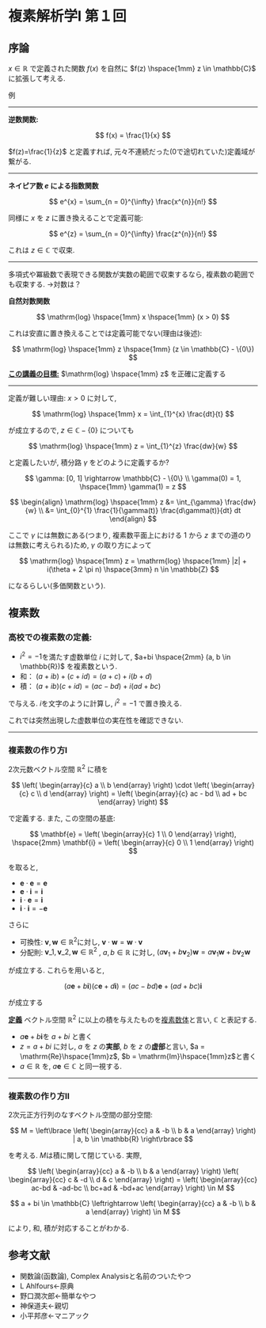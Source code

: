 # 複素解析学Ⅰ 第１回

## 序論

$х \in \mathbb{R}$ で定義された関数 $f(x)$ を自然に $f(z) \hspace{1mm} z \in \mathbb{C}$ に拡張して考える.

例

---
**逆数関数:**

$$
f(x) = \frac{1}{x}
$$

$f(z)=\frac{1}{z}$ と定義すれば, 元々不連続だった(0で途切れていた)定義域が繋がる.

---
**ネイピア数 $e$ による指数関数**

$$
e^{x} = \sum_{n = 0}^{\infty} \frac{x^{n}}{n!}
$$

同様に $x$ を $z$ に置き換えることで定義可能:

$$
e^{z} = \sum_{n = 0}^{\infty} \frac{z^{n}}{n!}
$$

これは $z \in \mathbb{C}$ で収束.

---
多項式や冪級数で表現できる関数が実数の範囲で収束するなら, 複素数の範囲でも収束する. →対数は？

**自然対数関数**

$$
\mathrm{log} \hspace{1mm} x \hspace{1mm} (x > 0)
$$

これは安直に置き換えることでは定義可能でない(理由は後述):

$$
\mathrm{log} \hspace{1mm} z \hspace{1mm} (z \in \mathbb{C} - \{0\})
$$

<u>****この講義の目標:****</u> $\mathrm{log} \hspace{1mm} z$ を正確に定義する

---
定義が難しい理由: $x > 0$ に対して, 

$$
\mathrm{log} \hspace{1mm} x = \int_{1}^{x} \frac{dt}{t}
$$

が成立するので,  $z \in \mathbb{C} - \{0\}$ についても

$$
\mathrm{log} \hspace{1mm} z = \int_{1}^{z} \frac{dw}{w}
$$

と定義したいが, 積分路 $\gamma$ をどのように定義するか?

$$
\gamma: [0, 1] \rightarrow \mathbb{C} - \{0\} \\
\gamma(0) = 1, \hspace{1mm} \gamma(1) = z
$$

$$
\begin{align}
\mathrm{log} \hspace{1mm} z &= \int_{\gamma} \frac{dw}{w} \\
 &= \int_{0}^{1} \frac{1}{\gamma(t)} \frac{d\gamma(t)}{dt} dt
\end{align}
$$

ここで $\gamma$ には無数にある(つまり, 複素数平面上における $1$ から $z$ までの道のりは無数に考えられる)ため,  $\gamma$ の取り方によって

$$
\mathrm{log} \hspace{1mm} z = \mathrm{log} \hspace{1mm} |z| + i(\theta + 2 \pi n) \hspace{3mm} n \in \mathbb{Z}
$$

になるらしい(多価関数という).

## 複素数
### 高校での複素数の定義:
- $i^{2} = -1$を満たす虚数単位 $i$ に対して, $a+bi \hspace{2mm} (a, b \in \mathbb{R})$ を複素数という.
- 和： $(a + ib) + (c + id) = (a + c) + i(b + d)$
- 積： $(a + ib)(c + id) = (ac - bd) + i(ad + bc)$

で与える. $i$を文字のように計算し, $i^{2} = -1$ で置き換える. 

これでは突然出現した虚数単位の実在性を確認できない.

---
### 複素数の作り方I
2次元数ベクトル空間 $\mathbb{R}^{2}$ に積を

$$
\left(
    \begin{array}{c}
        a \\
        b
    \end{array}
\right) \cdot
\left(
    \begin{array}{c}
        c \\
        d
    \end{array}
\right) =
\left(
    \begin{array}{c}
        ac - bd \\
        ad + bc
    \end{array}
\right)
$$

で定義する. また, この空間の基底:

$$
\mathbf{e} = \left(
    \begin{array}{c}
        1 \\
        0
    \end{array}
\right), \hspace{2mm}
\mathbf{i} = \left(
    \begin{array}{c}
        0 \\
        1
    \end{array}
\right)
$$

を取ると,
- $\mathbf{e} \cdot \mathbf{e} = \mathbf{e}$
- $\mathbf{e} \cdot \mathbf{i} = \mathbf{i}$
- $\mathbf{i} \cdot \mathbf{e} = \mathbf{i}$
- $\mathbf{i} \cdot \mathbf{i} = -\mathbf{e}$

さらに
- 可換性: $\mathbf{v}, \mathbf{w} \in \mathbb{R}^{2}$に対し, $\mathbf{v} \cdot \mathbf{w} = \mathbf{w} \cdot \mathbf{v}$
- 分配則: $\mathbf{v}\_{1}, \mathbf{v}\_{2}, \mathbf{w} \in \mathbb{R}^{2}$ , $a, b \in \mathbb{R}$ に対し, $(a\mathbf{v}_{1} + b\mathbf{v}_{2})\mathbf{w} = a\mathbf{v}_{1}\mathbf{w} + b\mathbf{v}_{2}\mathbf{w}$ 

が成立する. これらを用いると,

$$
(a\mathbf{e} + b\mathbf{i})(c\mathbf{e} + d\mathbf{i}) = (ac - bd)\mathbf{e} + (ad + bc)\mathbf{i}
$$

が成立する

<u>**定義**</u>
ベクトル空間 $\mathbb{R}^{2}$ に以上の積を与えたものを<u>複素数体</u>と言い, $\mathbb{C}$ と表記する.

- $a\mathbf{e} + b\mathbf{i}$を $a + bi$ と書く
- $z = a + bi$ に対し,  $a$ を $z$ の**実部**, $b$ を $z$ の**虚部**と言い, $a = \mathrm{Re}\hspace{1mm}z$, $b = \mathrm{Im}\hspace{1mm}z$と書く
- $a \in \mathbb{R}$ を, $a\mathbf{e} \in \mathbb{C}$ と同一視する.

---
### 複素数の作り方II
2次元正方行列のなすベクトル空間の部分空間:

$$
M = \left\lbrace
    \left(
        \begin{array}{cc}
            a & -b \\
            b & a
        \end{array}
    \right)
    | a, b \in \mathbb{R}
\right\rbrace
$$

を考える. $M$は積に関して閉じている. 実際,

$$
\left(
    \begin{array}{cc}
        a & -b \\
        b & a
    \end{array}
\right)
\left(
    \begin{array}{cc}
        c & -d \\
        d & c
    \end{array}
\right) =
\left(
    \begin{array}{cc}
        ac-bd & -ad-bc \\
        bc+ad & -bd+ac
    \end{array}
\right) \in M
$$

$$
a + bi \in \mathbb{C} \leftrightarrow
\left(
    \begin{array}{cc}
        a & -b \\
        b & a
    \end{array}
\right) \in M
$$

により, 和, 積が対応することがわかる.

## 参考文献
- 関数論(函数論), Complex Analysisと名前のついたやつ
- L Ahlfours←原典
- 野口潤次郎←簡単なやつ
- 神保道夫←親切
- 小平邦彦←マニアック
